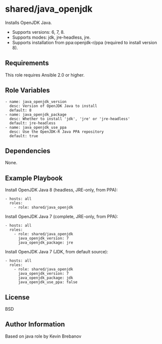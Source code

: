# shared/java_openjdk #

Installs OpenJDK Java.

- Supports versions: 6, 7, 8.
- Supports modes: jdk, jre-headless, jre.
- Supports installation from ppa:openjdk-r/ppa (required to install version 8).

## Requirements ##

This role requires Ansible 2.0 or higher.

## Role Variables ##

    - name: java_openjdk_version
      desc: Version of OpenJDK Java to install
      default: 8
    - name: java_openjdk_package
      desc: Whether to install 'jdk', 'jre' or 'jre-headless'
      default: jre-headless
    - name: java_openjdk_use_ppa
      desc: Use the OpenJDK-R Java PPA repository
      default: true

## Dependencies ##

None.

## Example Playbook ##

Install OpenJDK Java 8 (headless, JRE-only, from PPA):

    - hosts: all
      roles:
        - role: shared/java_openjdk

Install OpenJDK Java 7 (complete, JRE-only, from PPA):

    - hosts: all
      roles:
        - role: shared/java_openjdk
          java_openjdk_version: 7
          java_openjdk_package: jre

Install OpenJDK Java 7 (JDK, from default source):

    - hosts: all
      roles:
        - role: shared/java_openjdk
          java_openjdk_version: 7
          java_openjdk_package: jdk
          java_openjdk_use_ppa: false

License
-------

BSD

Author Information
------------------

Based on java role by Kevin Brebanov
